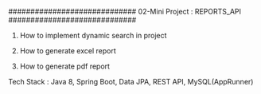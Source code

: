 #############################
02-Mini Project : REPORTS_API
#############################

1) How to implement dynamic search in project

2) How to generate excel report 

3) How to generate pdf report 

Tech Stack : Java 8, Spring Boot, Data JPA, REST API, MySQL(AppRunner)
